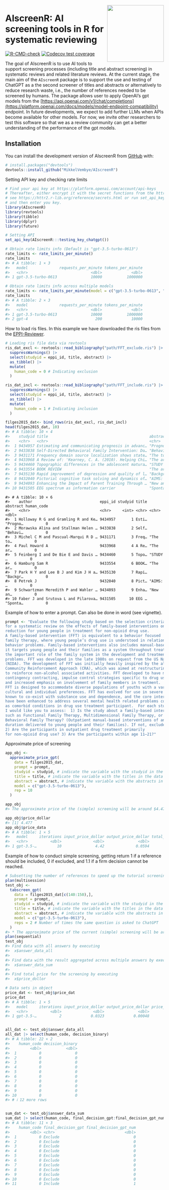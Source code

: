 
<!-- README.md is generated from README.Rmd. Please edit that file -->

<a href="https://mikkelvembye.github.io/AIscreenR/"><img src="man/figures/AIscreenR_hex.png" align="right" width="180" /></a>

# AIscreenR: AI screening tools in R for systematic reviewing

<!-- badges: start -->

[![R-CMD-check](https://github.com/MikkelVembye/AIscreenR/actions/workflows/R-CMD-check.yaml/badge.svg)](https://github.com/MikkelVembye/AIscreenR/actions/workflows/R-CMD-check.yaml)
[![Codecov test
coverage](https://codecov.io/gh/MikkelVembye/AIscreenR/branch/main/graph/badge.svg)](https://app.codecov.io/gh/MikkelVembye/AIscreenR?branch=main)
<!-- badges: end -->

The goal of AIscreenR is to use AI tools to support screening processes
(including title and abstract screening) in systematic reviews and
related literature reviews. At the current stage, the main aim of the
`AIscreenR` package is to support the use and testing of ChatGPT as a
the second screener of titles and abstracts or alternatively to reduce
research waste, i.e., the number of references needed to be screened by
humans. The package allows user to apply OpenAI’s gpt models from the
[https://api.openai.com/v1/chat/completions](https://platform.openai.com/docs/models/model-endpoint-compatibility)
endpoint. In future developments, we expect to add further LLMs when
APIs become available for other models. For now, we invite other
researchers to test this software so that we as a review community can
get a better understanding of the performance of the gpt models.

## Installation

You can install the development version of AIscreenR from
[GitHub](https://github.com/) with:

``` r
# install.packages("devtools")
devtools::install_github("MikkelVembye/AIscreenR")
```

Setting API key and checking rate limits

``` r
# Find your api key at https://platform.openai.com/account/api-keys 
# Thereafter, either encrypt it with the secret functions from the httr2 package
# see https://httr2.r-lib.org/reference/secrets.html or run set_api_key() 
# and then enter you key.
library(AIscreenR)
library(revtools)
library(tibble)
library(dplyr)
library(future)

# Setting API
set_api_key(AIscreenR:::testing_key_chatgpt())

# Obtain rate limits info (Default is "gpt-3.5-turbo-0613")
rate_limits <- rate_limits_per_minute()
rate_limits
#> # A tibble: 1 × 3
#>   model              requests_per_minute tokens_per_minute
#>   <chr>                            <dbl>             <dbl>
#> 1 gpt-3.5-turbo-0613               10000           1000000

# Obtain rate limits info across multiple models
rate_limits <- rate_limits_per_minute(model = c("gpt-3.5-turbo-0613", "gpt-4"))
rate_limits
#> # A tibble: 2 × 3
#>   model              requests_per_minute tokens_per_minute
#>   <chr>                            <dbl>             <dbl>
#> 1 gpt-3.5-turbo-0613               10000           1000000
#> 2 gpt-4                              200             10000
```

How to load ris files. In this example we have downloaded the ris files
from the [EPPI-Reviewer](https://eppi.ioe.ac.uk/EPPIReviewer-Web/home).

``` r
# Loading ris file data via revtools
ris_dat_excl <- revtools::read_bibliography("path/FFT_exclude.ris") |> 
  suppressWarnings() |> 
  select(studyid = eppi_id, title, abstract) |> 
  as_tibble() |> 
  mutate(
    human_code = 0 # Indicating exclusion
  )

ris_dat_incl <- revtools::read_bibliography("path/FFT_include.ris") |> 
  suppressWarnings() |> 
  select(studyid = eppi_id, title, abstract) |> 
  as_tibble() |> 
  mutate(
    human_code = 1 # Indicating inclusion
  )

filges2015_dat<- bind_rows(ris_dat_excl, ris_dat_incl)
head(filges2015_dat, 10)
#> # A tibble: 10 × 4
#>    studyid title                                             abstract human_code
#>    <chr>   <chr>                                             <chr>         <dbl>
#>  1 9434957 Estimating and communicating prognosis in advanc… "Progno…          0
#>  2 9433838 Self-Directed Behavioral Family Intervention: Do… "Behavi…          0
#>  3 9431171 Frequency domain source localization shows state… "The to…          0
#>  4 9433968 A Review of: 'Kearney, C. A. (2010). Helping Chi… "The ar…          0
#>  5 9434460 Topographic differences in the adolescent matura… "STUDY …          0
#>  6 9433554 BOOK REVIEW                                       "The ar…          0
#>  7 9435130 Rapid improvement of depression and quality of l… "Backgr…          0
#>  8 9432040 Pictorial cognitive task solving and dynamics of… "AIMS: …          0
#>  9 9434093 Enhancing the Impact of Parent Training Through … "New an…          0
#> 10 9431505 EEG spectrum as information carrier               "Sponta…          0
```

    #> # A tibble: 10 × 6
    #>    author                              eppi_id studyid title abstract human_code
    #>    <chr>                               <chr>     <int> <chr> <chr>         <dbl>
    #>  1 Holloway R G and Gramling R and Ke… 9434957       1 Esti… "Progno…          0
    #>  2 Morawska Alina and Stallman Helen … 9433838       2 Self… "Behavi…          0
    #>  3 Michel C M and Pascual-Marqui R D … 9431171       3 Freq… "The to…          0
    #>  4 Paul Howard A                       9433968       4 A Re… "The ar…          0
    #>  5 Feinberg I and De Bie E and Davis … 9434460       5 Topo… "STUDY …          0
    #>  6 Hamburg Sam R                       9433554       6 BOOK… "The ar…          0
    #>  7 Park H Y and Lee B J and Kim J H a… 9435130       7 Rapi… "Backgr…          0
    #>  8 Petrek J                            9432040       8 Pict… "AIMS: …          0
    #>  9 Schwartzman Meredith P and Wahler … 9434093       9 Enha… "New an…          0
    #> 10 Faber J and Srutova L and Pilarova… 9431505      10 EEG … "Sponta…          0

Example of how to enter a prompt. Can also be done in word (see
vignette).

``` r
prompt <- "Evaluate the following study based on the selection criteria
for a systematic review on the effects of family-based interventions on drug abuse
reduction for young people in treatment for non-opioid drug use.
A family-based intervention (FFT) is equivalent to a behavior focused
family therapy, where young people’s drug use is understood in relation to family
behavior problems. Family-based interventions also includes manual-based family therapies as
it targets young people and their families as a system throughout treatment, and thereby recognizes
the important role of the family system in the development and treatment of young people’s drug use
problems. FFT was developed in the late 1980s on request from the US National Institute on Drug Abuse
(NIDA). The development of FFT was initially heavily inspired by the alcohol abuse program
Community Reinforcement Approach (CRA), which was aimed at restructuring the environment
to reinforce non-alcohol associated activities. FFT developed to have more emphasis on
contingency contracting, impulse control strategies specific to drug use,
and increased emphasis on involvement of family members in treatment.
FFT is designed to accommodate diverse populations of youths with a variety of behavioral,
cultural and individual preferences. FFT has evolved for use in severe behavioral disturbances
known to co-exist with substance use and dependence, and the core interventions
have been enhanced to address several mental health related problems commonly occurring
as comorbid conditions in drug use treatment participant.  For each study,
I would like you to assess:  1) Is the study about a family-based intervention,
such as Functional Family Therapy, Multidimensional Family Therapy, or
Behavioral Family Therapy? (Outpatient manual-based interventions of any
duration delivered to young people and their families). If not, exclude study.
2) Are the participants in outpatient drug treatment primarily
for non-opioid drug use? 3) Are the participants within age 11–21?"
```

Approximate price of screening

``` r
app_obj <- 
  approximate_price_gpt(
    data = filges2015_dat,
    prompt = prompt,
    studyid = studyid, # indicate the variable with the studyid in the data
    title = title, # indicate the variable with the titles in the data
    abstract = abstract, # indicate the variable with the abstracts in the data
    model = c("gpt-3.5-turbo-0613"),
    rep = 10 
  )

app_obj
#> The approximate price of the (simple) screening will be around $4.477.

app_obj$price_dollar
#> [1] 4.477
app_obj$price_data
#> # A tibble: 1 × 5
#>   model     iterations input_price_dollar output_price_dollar total_price_dollor
#>   <chr>          <dbl>              <dbl>               <dbl>              <dbl>
#> 1 gpt-3.5-…         10               4.42              0.0594               4.48
```

Example of how to conduct simple screening, getting return 1 if a
reference should be included, 0 if excluded, and 1.1 if a firm decision
cannot be reached.

``` r
# Subsetting the number of references to speed up the tutorial screening
plan(multisession)
test_obj <- 
  tabscreen_gpt(
    data = filges2015_dat[c(140:150),],
    prompt = prompt, 
    studyid = studyid, # indicate the variable with the studyid in the data
    title = title, # indicate the variable with the titles in the data
    abstract = abstract, # indicate the variable with the abstracts in the data
    model = c("gpt-3.5-turbo-0613"),
    reps = 2 # Number of times the same question is asked to ChatGPT
  ) 
#> * The approximate price of the current (simple) screening will be around $0.036.
plan(sequential)
test_obj
#> Find data with all answers by executing
#>  x$answer_data_all
#> 
#> Find data with the result aggregated across multiple answers by executing
#>  x$answer_data_sum
#> 
#> Find total price for the screening by executing
#>  x$price_dollor

# Data sets in object
price_dat <- test_obj$price_dat
price_dat
#> # A tibble: 1 × 5
#>   model     iterations input_price_dollar output_price_dollar price_total_dollar
#>   <chr>          <dbl>              <dbl>               <dbl>              <dbl>
#> 1 gpt-3.5-…          2             0.0323             0.00048             0.0328


all_dat <- test_obj$answer_data_all
all_dat |> select(human_code, decision_binary)
#> # A tibble: 22 × 2
#>    human_code decision_binary
#>         <dbl>           <dbl>
#>  1          0               0
#>  2          0               0
#>  3          0               0
#>  4          0               0
#>  5          0               0
#>  6          0               0
#>  7          0               0
#>  8          0               0
#>  9          0               0
#> 10          0               0
#> # ℹ 12 more rows


sum_dat <- test_obj$answer_data_sum
sum_dat |> select(human_code, final_decision_gpt:final_decision_gpt_num)
#> # A tibble: 11 × 3
#>    human_code final_decision_gpt final_decision_gpt_num
#>         <dbl> <chr>                               <dbl>
#>  1          0 Exclude                                 0
#>  2          0 Exclude                                 0
#>  3          0 Exclude                                 0
#>  4          0 Exclude                                 0
#>  5          0 Exclude                                 0
#>  6          0 Exclude                                 0
#>  7          0 Exclude                                 0
#>  8          0 Exclude                                 0
#>  9          0 Exclude                                 0
#> 10          0 Exclude                                 0
#> 11          0 Include                                 1
```
